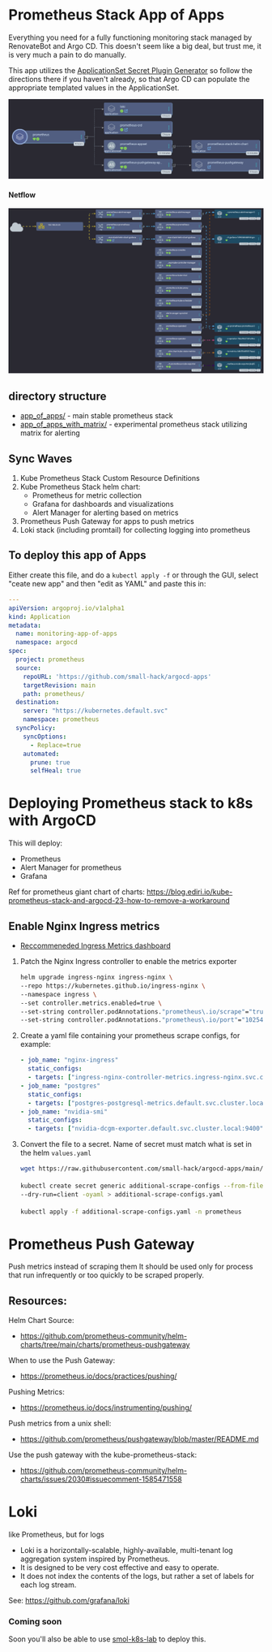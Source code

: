 # Prometheus Stack App of Apps
Everything you need for a fully functioning monitoring stack managed by RenovateBot and Argo CD.
This doesn't seem like a big deal, but trust me, it is very much a pain to do manually.

This app utilizes the [ApplicationSet Secret Plugin Generator](https://github.com/jessebot/argocd-appset-secret-plugin) so follow the directions there if you haven't already, so that Argo CD can populate the appropriate templated values in the ApplicationSet.

<img src="./screenshots/prometheus-app-of-apps.png" alt="chart of the full app of apps including all of the apps featured under the Sync Waves section below">

#### Netflow
<img src="./screenshots/prometheus_stack_network.png" alt="chart of the netflow for this app of apps">

## directory structure

- [app_of_apps/](./app_of_apps) - main stable prometheus stack
- [app_of_apps_with_matrix/](./app_of_apps_with_matrix) - experimental prometheus stack utilizing matrix for alerting

## Sync Waves
1. Kube Prometheus Stack Custom Resource Definitions
2. Kube Prometheus Stack helm chart:
   - Prometheus for metric collection
   - Grafana for dashboards and visualizations
   - Alert Manager for alerting based on metrics
3. Prometheus Push Gateway for apps to push metrics
4. Loki stack (including promtail) for collecting logging into prometheus

## To deploy this app of Apps
Either create this file, and do a `kubectl apply -f` or through the GUI, select "ceate new app" and then "edit as YAML" and paste this in:

```yaml
---
apiVersion: argoproj.io/v1alpha1
kind: Application
metadata:
  name: monitoring-app-of-apps
  namespace: argocd
spec:
  project: prometheus
  source:
    repoURL: 'https://github.com/small-hack/argocd-apps'
    targetRevision: main
    path: prometheus/
  destination:
    server: "https://kubernetes.default.svc"
    namespace: prometheus
  syncPolicy:
    syncOptions:
      - Replace=true
    automated:
      prune: true
      selfHeal: true
```

# Deploying Prometheus stack to k8s with ArgoCD

This will deploy:

- Prometheus
- Alert Manager for prometheus
- Grafana

Ref for prometheus giant chart of charts:
https://blog.ediri.io/kube-prometheus-stack-and-argocd-23-how-to-remove-a-workaround

## Enable Nginx Ingress metrics

- [Reccommeneded Ingress Metrics dashboard](https://grafana.com/grafana/dashboards/14314-kubernetes-nginx-ingress-controller-nextgen-devops-nirvana/)

1. Patch the Nginx Ingress controller to enable the metrics exporter

    ```bash
    helm upgrade ingress-nginx ingress-nginx \
    --repo https://kubernetes.github.io/ingress-nginx \
    --namespace ingress \
    --set controller.metrics.enabled=true \
    --set-string controller.podAnnotations."prometheus\.io/scrape"="true" \
    --set-string controller.podAnnotations."prometheus\.io/port"="10254"
    ```

2. Create a yaml file containing your prometheus scrape configs, for example:

      ```yaml
      - job_name: "nginx-ingress"
        static_configs:
        - targets: ["ingress-nginx-controller-metrics.ingress-nginx.svc.cluster.local:10254"]
      - job_name: "postgres"
        static_configs:
        - targets: ["postgres-postgresql-metrics.default.svc.cluster.local:9187"]
      - job_name: "nvidia-smi"
        static_configs:
        - targets: ["nvidia-dcgm-exporter.default.svc.cluster.local:9400"]
      ```

3. Convert the file to a secret. Name of secret must match what is set in the helm `values.yaml`

      ```bash
      wget https://raw.githubusercontent.com/small-hack/argocd-apps/main/prometheus/scrape-targets.yaml

      kubectl create secret generic additional-scrape-configs --from-file=scrape-targets.yaml \
      --dry-run=client -oyaml > additional-scrape-configs.yaml

      kubectl apply -f additional-scrape-configs.yaml -n prometheus
      ```

# Prometheus Push Gateway

Push metrics instead of scraping them
It should be used only for process that run infrequently or too quickly to be scraped properly.

## Resources:

Helm Chart Source:
- https://github.com/prometheus-community/helm-charts/tree/main/charts/prometheus-pushgateway

When to use the Push Gateway:
- https://prometheus.io/docs/practices/pushing/

Pushing Metrics:
- https://prometheus.io/docs/instrumenting/pushing/

Push metrics from a unix shell:
- https://github.com/prometheus/pushgateway/blob/master/README.md

Use the push gateway with the kube-prometheus-stack:
- https://github.com/prometheus-community/helm-charts/issues/2030#issuecomment-1585471558

# Loki

like Prometheus, but for logs

- Loki is a horizontally-scalable, highly-available, multi-tenant log aggregation system inspired by Prometheus.
- It is designed to be very cost effective and easy to operate.
- It does not index the contents of the logs, but rather a set of labels for each log stream.

See: https://github.com/grafana/loki

### Coming soon
 Soon you'll also be able to use [smol-k8s-lab](https://github.com/small-hack/smol-k8s-lab) to deploy this.

